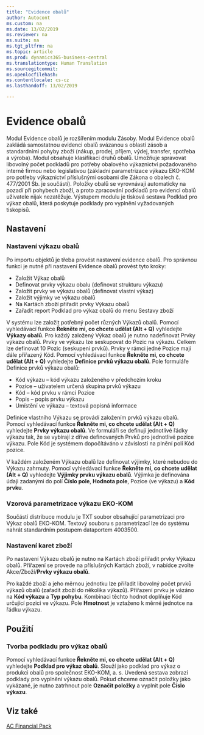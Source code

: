 ```yaml
---
title: "Evidence obalů"
author: Autocont
ms.custom: na
ms.date: 13/02/2019
ms.reviewer: na
ms.suite: na
ms.tgt_pltfrm: na
ms.topic: article
ms.prod: dynamics365-business-central
ms.translationtype: Human Translation
ms.sourcegitcommit: 
ms.openlocfilehash: 
ms.contentlocale: cs-cz
ms.lasthandoff: 13/02/2019

---
```


# <a name="ac-fp-pack-tracking-basic"></a>Evidence obalů

Modul Evidence obalů je rozšířením modulu Zásoby.
Modul Evidence obalů zakládá samostatnou evidenci obalů svázanou s oblastí zásob a standardními pohyby zboží (nákup, prodej, příjem, výdej, transfer, spotřeba a výroba). 
Modul obsahuje klasifikaci druhů obalů. Umožňuje spravovat libovolný počet podkladů pro potřeby obalového výkaznictví požadovaného interně firmou nebo legislativou (základní parametrizace výkazu EKO-KOM pro potřeby výkaznictví příslušnými osobami dle Zákona o obalech č. 477/2001 Sb. je součástí). 
Položky obalů se vyrovnávají automaticky na pozadí při pohybech zboží, a proto zpracování podkladů pro evidenci obalů uživatele nijak nezatěžuje. Výstupem modulu je tisková sestava Podklad pro výkaz obalů, která poskytuje podklady pro vyplnění vyžadovaných tiskopisů.


## Nastavení

### Nastavení výkazu obalů

Po importu objektů je třeba provést nastavení evidence obalů.
Pro správnou funkci je nutné při nastavení Evidence obalů provést tyto kroky:
* Založit Výkaz obalů
* Definovat prvky výkazu obalu (definovat strukturu výkazu)
* Založit prvky ve výkazu obalů (definovat vlastní výkaz)
* Založit výjimky ve výkazu obalů
* Na Kartách zboží přiřadit prvky Výkazu obalů
* Zařadit report Podklad pro výkaz obalů do menu Sestavy zboží

V systému lze založit potřebný počet různých Výkazů obalů. Pomocí vyhledávací funkce **Řekněte mi, co chcete udělat (Alt + Q)** vyhledejte **Výkazy obalů**.
Pro každý založený Výkaz obalů je nutno nadefinovat Prvky výkazu obalů. Prvky ve výkazu lze seskupovat do Pozic na výkazu. Celkem lze definovat 10 Pozic (seskupení prvků). Prvky v rámci jedné Pozice mají dále přiřazený Kód.
Pomocí vyhledávací funkce **Řekněte mi, co chcete udělat (Alt + Q)** vyhledejte **Definice prvků výkazu obalů**.
Pole formuláře Definice prvků výkazu obalů:
* Kód výkazu – kód výkazu založeného v předchozím kroku
* Pozice – uživatelem určená skupina prvků výkazu
* Kód – kód prvku v rámci Pozice
* Popis – popis prvku výkazu
* Umístění ve výkazu – textová popisná informace

Definice vlastního Výkazu se provádí založením prvků výkazu obalů. Pomocí vyhledávací funkce **Řekněte mi, co chcete udělat (Alt + Q)** vyhledejte **Prvky výkazu obalů**. Ve formuláři se definují jednotlivé řádky výkazu tak, že se vybírají z dříve definovaných Prvků pro jednotlivé pozice výkazu. Pole Kód je systémem dopočítáváno v závislosti na plnění polí Kód pozice.

V každém založeném Výkazu obalů lze definovat výjimky, které nebudou do Výkazu zahrnuty. Pomocí vyhledávací funkce **Řekněte mi, co chcete udělat (Alt + Q)** vyhledejte **Výjimky prvku výkazu obalů**.   Výjimka je definována údaji zadanými do polí **Číslo pole**, **Hodnota pole**, Pozice (ve výkazu) a **Kód prvku**.

### Vzorová parametrizace výkazu EKO-KOM

Součástí distribuce modulu je TXT soubor obsahující parametrizaci pro Výkaz obalů EKO-KOM. Textový souboru s parametrizací lze do systému nahrát standardním postupem dataportem 4003500.

### Nastavení karet zboží

Po nastavení Výkazu obalů je nutno na Kartách zboží přiřadit prvky Výkazu obalů.
Přiřazení se provede na příslušných Kartách zboží, v nabídce zvolte Akce/Zboží/**Prvky výkazu obalů**.

Pro každé zboží a jeho měrnou jednotku lze přiřadit libovolný počet prvků výkazů obalů (zařadit zboží do několika výkazů). Přiřazení prvku je vázáno na **Kód výkazu** a **Typ pohybu**. Kombinaci těchto hodnot doplňuje Kód určující pozici ve výkazu. Pole **Hmotnost** je vztaženo k měrné jednotce na řádku výkazu.

## Použití

### Tvorba podkladu pro výkaz obalů

Pomocí vyhledávací funkce **Řekněte mi, co chcete udělat (Alt + Q)** vyhledejte **Podklad pro výkaz obalů**. Slouží jako podklad pro výkaz o produkci obalů pro společnost EKO-KOM, a. s. Uvedená sestava zobrazí podklady pro vyplnění výkazu obalů.
Pokud chceme označit položky jako vykázané, je nutno zatrhnout pole **Označit položky** a vyplnit pole **Číslo výkazu**.

## <a name="see-also"></a>Viz také  
[AC Financial Pack](ac-fp-financial-pack.md)